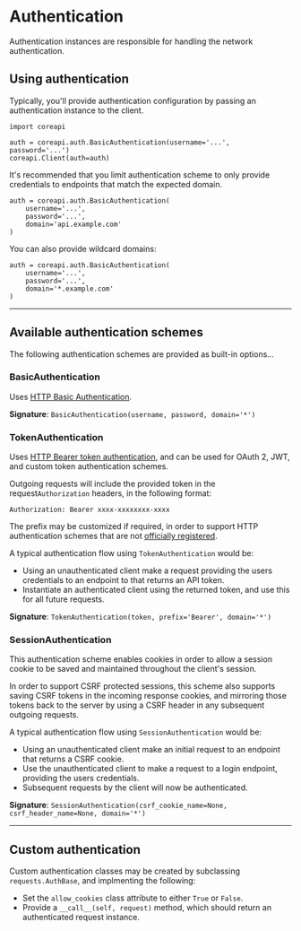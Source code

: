 # Authentication

Authentication instances are responsible for handling the network authentication.

## Using authentication

Typically, you'll provide authentication configuration by passing an authentication instance to the client.

    import coreapi 

    auth = coreapi.auth.BasicAuthentication(username='...', password='...')
    coreapi.Client(auth=auth)

It's recommended that you limit authentication scheme to only provide credentials to endpoints that match the expected domain.

    auth = coreapi.auth.BasicAuthentication(
        username='...',
        password='...',
        domain='api.example.com'
    )

You can also provide wildcard domains:

    auth = coreapi.auth.BasicAuthentication(
        username='...',
        password='...',
        domain='*.example.com'
    )

---

## Available authentication schemes

The following authentication schemes are provided as built-in options...

### BasicAuthentication

Uses [HTTP Basic Authentication][basic-auth].

**Signature**: `BasicAuthentication(username, password, domain='*')`

### TokenAuthentication

Uses [HTTP Bearer token authentication][bearer-auth], and can be used for OAuth 2, JWT, and custom token authentication schemes.

Outgoing requests will include the provided token in the request`Authorization` headers, in the following format:

    Authorization: Bearer xxxx-xxxxxxxx-xxxx

The prefix may be customized if required, in order to support HTTP authentication schemes that are not [officially registered][http-auth-schemes].

A typical authentication flow using `TokenAuthentication` would be:

* Using an unauthenticated client make a request providing the users credentials to an endpoint to that returns an API token.
* Instantiate an authenticated client using the returned token, and use this for all future requests.

**Signature**: `TokenAuthentication(token, prefix='Bearer', domain='*')`

### SessionAuthentication

This authentication scheme enables cookies in order to allow a session cookie to be saved and maintained throughout the client's session.

In order to support CSRF protected sessions, this scheme also supports saving CSRF tokens in the incoming response cookies, and mirroring those tokens back to the server by using a CSRF header in any subsequent outgoing requests.

A typical authentication flow using `SessionAuthentication` would be:

* Using an unauthenticated client make an initial request to an endpoint that returns a CSRF cookie.
* Use the unauthenticated client to make a request to a login endpoint, providing the users credentials.
* Subsequent requests by the client will now be authenticated.

**Signature**: `SessionAuthentication(csrf_cookie_name=None, csrf_header_name=None, domain='*')`

---

## Custom authentication

Custom authentication classes may be created by subclassing `requests.AuthBase`, and implmenting the following:

* Set the `allow_cookies` class attribute to either `True` or `False`.
* Provide a `__call__(self, request)` method, which should return an authenticated request instance.

[basic-auth]: https://tools.ietf.org/html/rfc7617
[bearer-auth]: https://tools.ietf.org/html/rfc6750
[http-auth-schemes]: https://www.iana.org/assignments/http-authschemes/